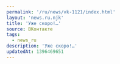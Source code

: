 ```yaml
---
permalink: '/ru/news/vk-1121/index.html'
layout: 'news.ru.njk'
title: 'Уже скоро!…'
source: ВКонтакте
tags:
  - news_ru
description: 'Уже скоро!…'
updatedAt: 1396469651
---
```

